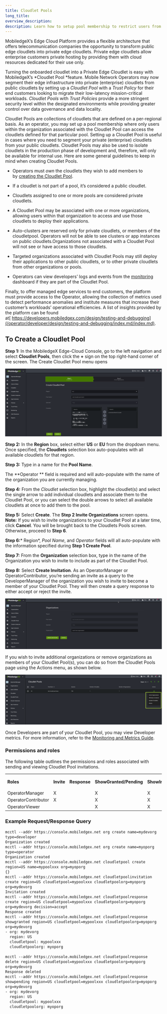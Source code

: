 ```yaml
---
title: Cloudlet Pools
long_title:
overview_description:
description: Learn how to setup pool membership to restrict users from accessing cloudlets that are defined for a particular Cloudlet pool
---
```


MobiledgeX’s Edge Cloud Platform provides a flexible architecture that offers telecommunication companies the opportunity to transform public edge cloudlets into private edge cloudlets. Private edge cloudlets allow enterprise customers private hosting by providing them with cloud resources dedicated for their use only.

Turning the onboarded cloudlet into a Private Edge Cloudlet is easy with MobiledgeX’s *Cloudlet Pool *feature. Mobile Network Operators may now segment their edge infrastructure into private (enterprise) cloudlets from public cloudlets by setting up a *Cloudlet Pool* with a *Trust Policy* for their end customers looking to migrate their low-latency mission-critical workloads. *Cloudlet Pools* with *Trust Policies* provide a more stringent security level within the designated environments while providing greater control over data governance and data locality.

Cloudlet Pools are collections of cloudlets that are defined on a per-regional basis. As an operator, you may set up a pool membership where only users within the organization associated with the Cloudlet Pool can access the cloudlets defined for that particular pool. Setting up a Cloudlet Pool is useful in cases where you need to segment your private (enterprise) cloudlets from your public cloudlets. Cloudlet Pools may also be used to isolate cloudlets in the production phase of development and, therefore, will only be available for internal use. Here are some general guidelines to keep in mind when creating Cloudlet Pools.

- Operators must *own* the cloudlets they wish to add members to by [creating the Cloudlet Pool](/operator/product-overview/operator-guides/cloudlet-deployment-guides/cloudlet-pools#to-create-a-cloudlet-pool/index.md).
- If a cloudlet is not part of a pool, it’s considered a public cloudlet.
- Cloudlets assigned to one or more pools are considered private cloudlets.
- A Cloudlet Pool may be associated with one or more organizations, allowing users within that organization to access and use those cloudlets to deploy their applications.
- Auto-clusters are reserved only for private cloudlets, or members of the cloudletpool. Operators will not be able to see clusters or app instances on public cloudlets.Organizations not associated with a Cloudlet Pool will not see or have access to those cloudlets.
- Targeted organizations associated with Cloudlet Pools may still deploy their applications to other public cloudlets, or to other private cloudlets from other organizations or pools.

- Operators can view developers’ logs and events from the [monitoring](/operator/product-overview/operator-guides/debugging/operator-monitoring-and-metrics/index.md) dashboard if they are part of the Cloudlet Pool.

Finally, to offer managed edge services to end customers, the platform must provide access to the Operator, allowing the collection of metrics used to detect performance anomalies and institute measures that increase their customer’s workloads’ operational efficiencies. A list of insights provided by the platform can be found at[ https://developers.mobiledgex.com/design/testing-and-debugging](/operator/developer/design/testing-and-debugging/index.md/index.md).

## To Create a Cloudlet Pool

**Step 1:** In the MobiledgeX Edge-Cloud Console, go to the left navigation and select **Cloudlet Pools**, then click the **+** sign on the top right-hand corner of the screen. The Create Cloudlet Pool menu opens

![Create Cloudlet Pool screen](/operator/assets/operator-ui-guide/create-cloudlet-pool.png "Create Cloudlet Pool screen")

**Step 2:** In the **Region** box, select either **US** or **EU** from the dropdown menu. Once specified, the **Cloudlets** selection box auto-populates with all available cloudlets for that region.

**Step 3:** Type in a name for the **Pool Name**.

The **Operator ** field is required and will auto-populate with the name of the organization you are currently managing.

**Step 4:** From the *Cloudlet* selection box, highlight the cloudlet(s) and select the single arrow to add individual cloudlets and associate them to the Cloudlet Pool, or you can select the double arrows to select all available cloudlets at once to add them to the pool.

**Step 5:** Select **Create**. The **Step 2 Invite Organizations** screen opens. <br>
**Note:** If you wish to invite organizations to your Cloudlet Pool at a later time, click **Cancel**. You will be brought back to the Cloudlets Pools screen. Otherwise, proceed to **Step 6**.

**Step 6:*** Region*, *Pool Name*, and *Operator* fields will all auto-populate with the information specified during **Step 1 Create Pool**.

**Step 7:** From the **Organization** selection box, type in the name of the Organization you wish to invite to include as part of the Cloudlet Pool.

**Step 8:** Select **Create Invitation**. As an OperatorManager or OperatorContributor, you’re sending an invite as a query to the DeveloperManager of the organization you wish to invite to become a member of your Cloudlet Pool. They will then create a query response to either accept or reject the invite.

![Invite Organization to Cloudlet Pool](/operator/assets/cloudlet-pool-invite-org.png "Invite Organization to Cloudlet Pool")

If you wish to invite additional organizations or remove organizations as members of your Cloudlet Pool(s), you can do so from the Cloudlet Pools page using the Actions menu, as shown below.

![Cloudlet Pools: Actions menu options](/operator/assets/cloudlet-pool-actions-menu.png "Cloudlet Pools: Actions menu options")

Once Developers are part of your Cloudlet Pool, you may view Developer metrics. For more information, refer to the [Monitoring and Metrics Guide](/operator/product-overview/operator-guides/debugging/operator-monitoring-and-metrics/index.md).

### Permissions and roles

The following table outlines the permissions and roles associated with sending and viewing Cloudlet Pool invitations.
<table>
<tbody>
<tr>
<td>

**Roles**
</td>
<td>

**Invite**
</td>
<td>

**Response**
</td>
<td>

**ShowGranted/Pending**
</td>
<td>

**ShowInvite**
</td>
<td>

**ShowResponse**
</td>
</tr>
<tr>
<td>OperatorManager</td>
<td>X</td>
<td></td>
<td>X</td>
<td>X</td>
<td>X</td>
</tr>
<tr>
<td>OperatorContributor</td>
<td>X</td>
<td></td>
<td>X</td>
<td>X</td>
<td>X</td>
</tr>
<tr>
<td>OperatorViewer</td>
<td></td>
<td></td>
<td>X</td>
<td>X</td>
<td>X</td>
</tr>
</tbody>
</table>

### Example Request/Response Query

```
mcctl --addr https://console.mobiledgex.net org create name=mydevorg  type=developer
Organization created
mcctl --addr https://console.mobiledgex.net org create name=myoporg  type=operator
Organization created
mcctl --addr https://console.mobiledgex.net cloudletpool create region=US name=mypoolxxx org=myoporg
{}
mcctl --addr https://console.mobiledgex.net cloudletpoolinvitation create region=US cloudletpool=mypoolxxx cloudletpoolorg=myoporg org=mydevorg
Invitation created
mcctl --addr https://console.mobiledgex.net cloudletpoolresponse create region=US cloudletpool=mypoolxxx cloudletpoolorg=myoporg org=mydevorg decision=accept
Response created
mcctl --addr https://console.mobiledgex.net cloudletpoolresponse showgranted region=US cloudletpool=mypoolxxx cloudletpoolorg=myoporg org=mydevorg
- org: mydevorg
  region: US
  cloudletpool: mypoolxxx
  cloudletpoolorg: myoporg

mcctl --addr https://console.mobiledgex.net cloudletpoolresponse delete region=US cloudletpool=mypoolxxx cloudletpoolorg=myoporg org=mydevorg
Response deleted
mcctl --addr https://console.mobiledgex.net cloudletpoolresponse showpending region=US cloudletpool=mypoolxxx cloudletpoolorg=myoporg org=mydevorg
- org: mydevorg
  region: US
  cloudletpool: mypoolxxx
  cloudletpoolorg: myoporg

```


